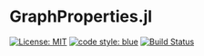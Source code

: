 # GraphProperties.jl
[![License: MIT](https://img.shields.io/badge/License-MIT-yellow.svg)](https://opensource.org/licenses/MIT)
[![code style: blue](https://img.shields.io/badge/code%20style-blue-4495d1.svg)](https://github.com/invenia/BlueStyle)
[![Build Status](https://github.com/RandyRDavila/GraphProperties.jl/actions/workflows/CI.yml/badge.svg?branch=main)](https://github.com/RandyRDavila/GraphProperties.jl/actions/workflows/CI.yml?query=branch%3Amain)

